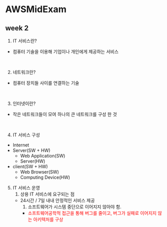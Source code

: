 # AWSMidExam
## week 2
1. IT 서비스란?
- 컴퓨터 기술을 이용해 기업이나 개인에게 제공하는 서비스
<br>

2. 네트워크란?
- 컴퓨터 장치들 사이를 연결하는 기술
<br>

3. 인터넷이란?
- 작은 네트워크들이 모여 하나의 큰 네트워크를 구성 한 것
<br>

4. IT 서비스 구성
- Internet
- Server(SW + HW)
  - Web Application(SW)
  - Server(HW)
- client(SW + HW)
  - Web Browser(SW)
  - Computing Device(HW)

5. IT 서비스 운영
   1. 상용 IT 서비스에 요구되는 점
   - 24시간 / 7일 내내 안정적인 서비스 제공 
     1. 소프트웨어가 시스템 중단으로 이어지지 않아야 함.
     - <span style='color:red'>소프트웨어공학적 접근을 통해 버그를 줄이고, 버그가 실패로 이어지지 않는 아키텍처를 구상</span>